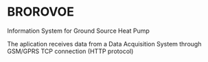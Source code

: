 BROROVOE
===

Information System for Ground Source Heat Pump

The aplication receives data from a Data Acquisition System
through GSM/GPRS TCP connection (HTTP  protocol)
